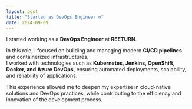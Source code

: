 ```yaml
---
layout: post
title: "Started as DevOps Engineer ⚙️"
date: 2024-09-09
---
```


I started working as a **DevOps Engineer** at **REETURN**.  

In this role, I focused on building and managing modern **CI/CD pipelines** and containerized infrastructures.  
I worked with technologies such as **Kubernetes, Jenkins, OpenShift, Docker, and Azure DevOps**, ensuring automated deployments, scalability, and reliability of applications.  

This experience allowed me to deepen my expertise in cloud-native solutions and DevOps practices, while contributing to the efficiency and innovation of the development process.
